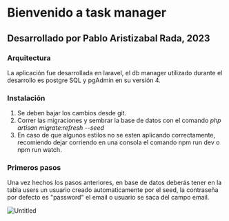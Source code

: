 # Bienvenido a task manager
## Desarrollado por Pablo Aristizabal Rada, 2023

### Arquitectura
La aplicación fue desarrollada en laravel, el db manager utilizado durante el desarrollo es postgre SQL y pgAdmin en su versión 4.

### Instalación
1. Se deben bajar los cambios desde git.
2. Correr las migraciones y sembrar la base de datos con el comando *php artisan migrate:refresh --seed*
3. En caso de que algunos estilos no se esten aplicando correctamente, recomiendo dejar corriendo en una consola el comando npm run dev o npm run watch.

### Primeros pasos
Una vez hechos los pasos anteriores, en base de datos deberás tener en la tabla users un usuario creado automaticamente por el seed, la contraseña por defecto es "password" el email o usuario se saca del campo email.


![Untitled](https://github.com/pabloAR22/PruebaDomina/assets/61284007/39568fab-22b8-476b-a41a-1fc622c3bf03)
